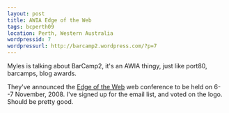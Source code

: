 ```yaml
---
layout: post
title: AWIA Edge of the Web
tags: bcperth09
location: Perth, Western Australia
wordpressid: 7
wordpressurl: http://barcamp2.wordpress.com/?p=7
---
```


Myles is talking about BarCamp2, it's an AWIA thingy, just like port80, barcamps, blog awards.

They've announced the <a href="http://www.edgeoftheweb.org.au/">Edge of the Web</a> web conference to be held on 6--7 November, 2008. I've signed up for the email list, and voted on the logo. Should be pretty good.
